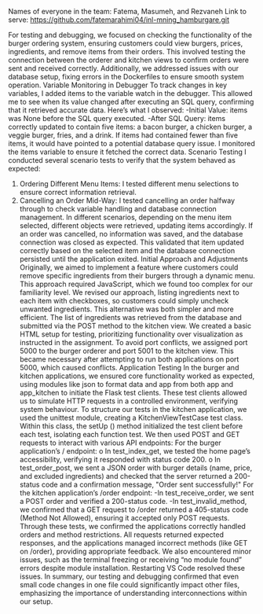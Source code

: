 Names of everyone in the team:
Fatema, Masumeh, and Rezvaneh
Link to serve:
https://github.com/fatemarahimi04/inl-mning_hamburgare.git 

For testing and debugging, we focused on checking the functionality of the burger ordering system, ensuring customers could view burgers, prices, ingredients, and remove items from their orders. This involved testing the connection between the orderer and kitchen views to confirm orders were sent and received correctly. Additionally, we addressed issues with our database setup, fixing errors in the Dockerfiles to ensure smooth system operation.
Variable Monitoring in Debugger
To track changes in key variables, I added items to the variable watch in the debugger. This allowed me to see when its value changed after executing an SQL query, confirming that it retrieved accurate data. Here’s what I observed:
-Initial Value: items was None before the SQL query executed.
-After SQL Query: items correctly updated to contain five items: a bacon burger, a chicken burger, a veggie burger, fries, and a drink.
If items had contained fewer than five items, it would have pointed to a potential database query issue. I monitored the items variable to ensure it fetched the correct data.
Scenario Testing
I conducted several scenario tests to verify that the system behaved as expected:
1.	Ordering Different Menu Items: I tested different menu selections to ensure correct information retrieval.
2.	Cancelling an Order Mid-Way: I tested cancelling an order halfway through to check variable handling and database connection management.
In different scenarios, depending on the menu item selected, different objects were retrieved, updating items accordingly. If an order was cancelled, no information was saved, and the database connection was closed as expected. This validated that item updated correctly based on the selected item and the database connection persisted until the application exited.
Initial Approach and Adjustments
Originally, we aimed to implement a feature where customers could remove specific ingredients from their burgers through a dynamic menu. This approach required JavaScript, which we found too complex for our familiarity level. We revised our approach, listing ingredients next to each item with checkboxes, so customers could simply uncheck unwanted ingredients. This alternative was both simpler and more efficient.
The list of ingredients was retrieved from the database and submitted via the POST method to the kitchen view. We created a basic HTML setup for testing, prioritizing functionality over visualization as instructed in the assignment. To avoid port conflicts, we assigned port 5000 to the burger orderer and port 5001 to the kitchen view. This became necessary after attempting to run both applications on port 5000, which caused conflicts.
Application Testing
In the burger and kitchen applications, we ensured core functionality worked as expected, using modules like json to format data and app from both app and app_kitchen to initiate the Flask test clients. These test clients allowed us to simulate HTTP requests in a controlled environment, verifying system behaviour.
To structure our tests in the kitchen application, we used the unittest module, creating a KitchenViewTestCase test class. Within this class, the setUp () method initialized the test client before each test, isolating each function test.
We then used POST and GET requests to interact with various API endpoints:
For the burger application’s / endpoint:
o	In test_index_get, we tested the home page’s accessibility, verifying it responded with status code 200.
o	In test_order_post, we sent a JSON order with burger details (name, price, and excluded ingredients) and checked that the server returned a 200-status code and a confirmation message, "Order sent successfully!"
For the kitchen application’s /order endpoint:
-In test_receive_order, we sent a POST order and verified a 200-status code.
-In test_invalid_method, we confirmed that a GET request to /order returned a 405-status code (Method Not Allowed), ensuring it accepted only POST requests.
Through these tests, we confirmed the applications correctly handled orders and method restrictions. All requests returned expected responses, and the applications managed incorrect methods (like GET on /order), providing appropriate feedback. We also encountered minor issues, such as the terminal freezing or receiving “no module found” errors despite module installation. Restarting VS Code resolved these issues.
In summary, our testing and debugging confirmed that even small code changes in one file could significantly impact other files, emphasizing the importance of understanding interconnections within our setup.
